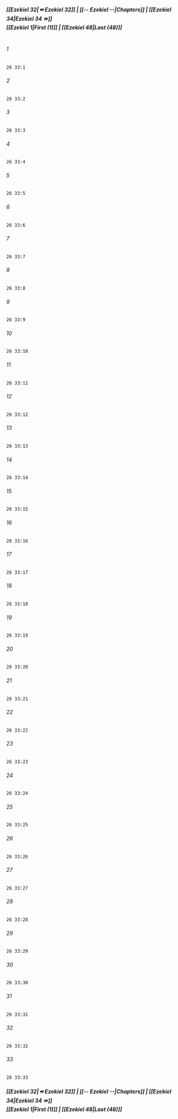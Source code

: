 
##### **[[Ezekiel 32|⏪ Ezekiel 32]] | [[-- Ezekiel --|Chapters]] | [[Ezekiel 34|Ezekiel 34 ⏩]]**<br>**[[Ezekiel 1|First (1)]] | [[Ezekiel 48|Last (48)]]**<br><br>

###### 1
``` verse
26 33:1
```
###### 2
``` verse
26 33:2
```
###### 3
``` verse
26 33:3
```
###### 4
``` verse
26 33:4
```
###### 5
``` verse
26 33:5
```
###### 6
``` verse
26 33:6
```
###### 7
``` verse
26 33:7
```
###### 8
``` verse
26 33:8
```
###### 9
``` verse
26 33:9
```
###### 10
``` verse
26 33:10
```
###### 11
``` verse
26 33:11
```
###### 12
``` verse
26 33:12
```
###### 13
``` verse
26 33:13
```
###### 14
``` verse
26 33:14
```
###### 15
``` verse
26 33:15
```
###### 16
``` verse
26 33:16
```
###### 17
``` verse
26 33:17
```
###### 18
``` verse
26 33:18
```
###### 19
``` verse
26 33:19
```
###### 20
``` verse
26 33:20
```
###### 21
``` verse
26 33:21
```
###### 22
``` verse
26 33:22
```
###### 23
``` verse
26 33:23
```
###### 24
``` verse
26 33:24
```
###### 25
``` verse
26 33:25
```
###### 26
``` verse
26 33:26
```
###### 27
``` verse
26 33:27
```
###### 28
``` verse
26 33:28
```
###### 29
``` verse
26 33:29
```
###### 30
``` verse
26 33:30
```
###### 31
``` verse
26 33:31
```
###### 32
``` verse
26 33:32
```
###### 33
``` verse
26 33:33
```

##### **[[Ezekiel 32|⏪ Ezekiel 32]] | [[-- Ezekiel --|Chapters]] | [[Ezekiel 34|Ezekiel 34 ⏩]]**<br>**[[Ezekiel 1|First (1)]] | [[Ezekiel 48|Last (48)]]**
